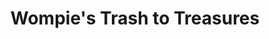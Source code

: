 ---
title: "Wompie's Trash to Treasures"
url: /apple-valley/wompies-trash-to-treasures/
shop: antiques
---